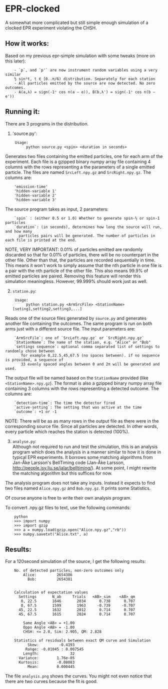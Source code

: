 EPR-clocked
===========

A somewhat more complicated but still simple enough simulation of a clocked EPR experiment violating the CHSH.

How it works:
------------
Based on my previous epr-simple simulation with some tweaks (more on this later):  

        - `p`, and `p'` are now instrument random variables using a very similar 
        ½ sin²t, t ∈ [0..π/6) distribution. Separately for each station
        - All particles emitted by the source are now detected. No zero outcomes.
        - A(a,λ) = sign(-1ⁿ cos n(a − e)), B(b,λ') = sign(-1ⁿ cos n(b − e'))

Running it:
-----------
There are 3 programs in the distribution.  
        
1) 'source.py':  

        Usage:
	         python source.py <spin> <duration in seconds>

Generates two files containing the emitted particles, one for each arm of the experiment.
Each file is a gzipped binary numpy array file containing 4 columns with the rows representing a the 
parameters of a single emitted particle. The files are named `SrcLeft.npy.gz` and `SrcRight.npy.gz`.
The columns are:  

        'emission-time'
        'hidden-variable 1'
        'hidden-variable 2'
        'hidden-variable 3'
        
The source program takes as input, 2 parameters:

        `spin` : (either 0.5 or 1.0) Whether to generate spin-½ or spin-1 particles
        `duration`: (in seconds), determines how long the source will run, and how many 
          particles pairs will be generated. The number of particles in each file is printed at the end.

NOTE, VERY IMPORTANT: 0.01% of particles emitted are randomly discarded so that 
for 0.01% of particles, there will be no counterpart in the other file. Other 
than that, the particles are recorded sequentially in time. This means it won't 
work to simply assume that the nth particle in one file is a pair with the nth 
particle of the other file. This also means 99.9% of emitted particles are paired. 
Removing this feature will render this simulation meaningless. However, 99.999% should 
work just as well.


2) `station.py`:  
        
        Usage:
	         python station.py <ArmSrcFile> <StationName> [seting1,setting2,setting3,...]

Reads one of the source files generated by `source.py` and generates another file
containing the outcomes. The same program is run on both arms just with a different
source file. The input parameters are:  

        `ArmSrcFile`: one of `SrcLeft.npy.gz` or `SrcRight.npy.gz`
        `StationName`: The name of the station, e.g. "Alice" or "Bob"
        `settings sequence`: optional comma separated list of settings to randomly chose between
           for example 0,22.5,45,67.5 (no spaces between). if no sequence is provided, a sequence of
           33 evenly spaced angles between 0 and 2π will be generated and used.

The output file will be named based on the `StationName` provided (like `<StationName>.npy.gz`). The format is also 
a gzipped binary numpy array file containing 3 columns with the rows representing a detected 
outcome. The columns are:  
    
        `detection-time`: The time the detector fired
        `active-setting`: The setting that was active at the time
        `outcome`: +1 or -1

NOTE: There will be as as many rows in the output file as there were in the corresponding source file. 
Since all particles are detected. In other words, every particle which reaches the station is detected (100%).

3) `analyse.py`:  
Although not required to run and test the simulation, this is an analysis program which does
the analysis in a manner similar to how it is done in typical EPR experiments. It borrows some matching algorithms from Jan-Åke Larsson's BellTiming code (Jan-Åke Larsson, http://people.isy.liu.se/jalar/belltiming/). At some point, I might rewrite the matching algorithm but this suffices for now.

The analysis program does not take any inputs. Instead it expects to find two files named `Alice.npy.gz` and `Bob.npy.gz`. It prints some 
Statistics.

Of course anyone is free to write their own analysis program.

To convert .npy.gz files to text, use the following commands:  
        
        python
        >>> import numpy
        >>> import gzip
        >>> a = numpy.load(gzip.open("Alice.npy.gz","rb"))
        >>> numpy.savetxt("Alice.txt", a)


Results:
--------

For a 120second simulation of the source, I get the following results:  

        No. of detected particles, non-zero outcomes only
	        Alice:         2654386
	          Bob:         2654381


        Calculation of expectation values
          Settings       N_ab     Trials   <AB>_sim    <AB>_qm
           0, 22.5       1646       2034      0.738      0.707
           0, 67.5       1599       1963     -0.739     -0.707
          45, 22.5       1632       2012      0.714      0.707
          45, 67.5       1615       2024      0.714      0.707

	        Same Angle <AB> = +1.00
	        Oppo Angle <AB> = -1.00
	        CHSH: <= 2.0, Sim: 2.905, QM: 2.828

        Statistics of residuals between exact QM curve and Simulation
              Skew:         -0.4193
             Range: -0.01045 : 0.007545
            Length:              32
          Variance:        1.76e-05
          Kurtosis:        -0.08083
              Mean:        0.000445


The file `analysis.png` shows the curves. You might not even notice that there are two curves because the fit is good.
